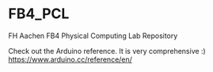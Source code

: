 # FB4_PCL
FH Aachen FB4 Physical Computing Lab Repository

Check out the Arduino reference. It is very comprehensive :)
https://www.arduino.cc/reference/en/
